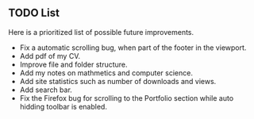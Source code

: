## TODO List

Here is a prioritized list of possible future improvements.

- Fix a automatic scrolling bug, when part of the footer in the viewport.
- Add pdf of my CV.
- Improve file and folder structure.
- Add my notes on mathmetics and computer science.
- Add site statistics such as number of downloads and views.
- Add search bar.
- Fix the Firefox bug for scrolling to the Portfolio section while auto hidding toolbar is enabled.
